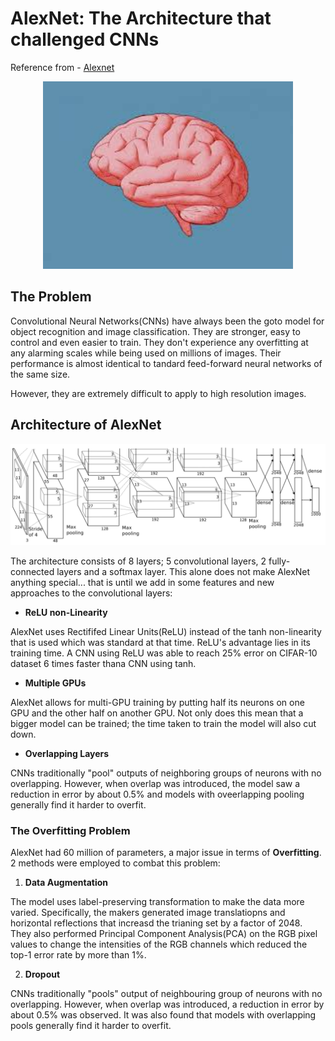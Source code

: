 # AlexNet: The Architecture that challenged CNNs
Reference from - [Alexnet](https://towardsdatascience.com/alexnet-the-architecture-that-challenged-cnns-e406d5297951?gi=12e8866f412d)

<div align='center'>
<img src='https://github.com/AngKS/School_Notebook/blob/master/ST1504_Deep_Learning/assets/brain.jpeg?raw=true' width='400' height='300' />
</div>



## The Problem
Convolutional Neural Networks(CNNs) have always been the goto model for object recognition and image classification. They are stronger, easy to control and even easier to train. They don't experience any overfitting at any alarming scales while being used on millions of images. Their performance is almost identical to tandard feed-forward neural networks of the same size.

However, they are extremely difficult to apply to high resolution images.

## Architecture of AlexNet
![Model Architecture](https://github.com/AngKS/School_Notebook/blob/master/ST1504_Deep_Learning/assets/architecture.png?raw=true)

The architecture consists of 8 layers; 5 convolutional layers, 2 fully-connected layers and a softmax layer.
This alone does not make AlexNet anything special... that is until we add in some features and new approaches to the convolutional layers:

- **ReLU non-Linearity**

AlexNet uses Rectififed Linear Units(ReLU) instead of the tanh non-linearity that is used which was standard at that time. ReLU's advantage lies in its training time. A CNN using ReLU was able to reach 25% error on CIFAR-10 dataset 6 times faster thana CNN using tanh.

- **Multiple GPUs**

AlexNet allows for multi-GPU training by putting half its neurons on one GPU and the other half on another GPU. Not only does this mean that a bigger model can be trained; the time taken to train the model will also cut down.

- **Overlapping Layers**

CNNs traditionally "pool" outputs of neighboring groups of neurons with no overlapping. However, when overlap was introduced, the model saw a reduction in error by about 0.5% and models with oveerlapping pooling generally find it harder to overfit.

### The Overfitting Problem

AlexNet had 60 million of parameters, a major issue in terms of **Overfitting**. 2 methods were employed to combat this problem:

1. **Data Augmentation**

The model uses label-preserving transformation to make the data more varied. Specifically, the makers generated image translatiopns and horizontal reflections that increasd the trianing set by a factor of 2048. They also performed Principal Component Analysis(PCA) on the RGB pixel values to change the intensities of the RGB channels which reduced the top-1 error rate by more than 1%.

2. **Dropout**

CNNs traditionally "pools" output of neighbouring group of neurons with no overlapping. However, when overlap was introduced, a reduction in error by about 0.5% was observed. It was also found that models with overlapping pools generally find it harder to overfit. 
